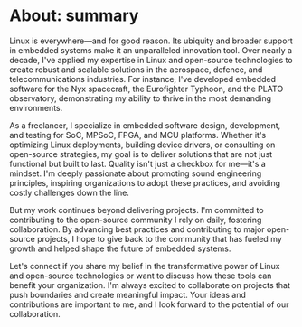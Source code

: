 # About: summary

Linux is everywhere—and for good reason. Its ubiquity and broader support in embedded systems make it an unparalleled innovation tool. Over nearly a decade, I've applied my expertise in Linux and open-source technologies to create robust and scalable solutions in the aerospace, defence, and telecommunications industries. For instance, I've developed embedded software for the Nyx spacecraft, the Eurofighter Typhoon, and the PLATO observatory, demonstrating my ability to thrive in the most demanding environments.

As a freelancer, I specialize in embedded software design, development, and testing for SoC, MPSoC, FPGA, and MCU platforms. Whether it's optimizing Linux deployments, building device drivers, or consulting on open-source strategies, my goal is to deliver solutions that are not just functional but built to last. Quality isn't just a checkbox for me—it's a mindset. I'm deeply passionate about promoting sound engineering principles, inspiring organizations to adopt these practices, and avoiding costly challenges down the line.

But my work continues beyond delivering projects. I'm committed to contributing to the open-source community I rely on daily, fostering collaboration. By advancing best practices and contributing to major open-source projects, I hope to give back to the community that has fueled my growth and helped shape the future of embedded systems.

Let's connect if you share my belief in the transformative power of Linux and open-source technologies or want to discuss how these tools can benefit your organization. I'm always excited to collaborate on projects that push boundaries and create meaningful impact. Your ideas and contributions are important to me, and I look forward to the potential of our collaboration.
